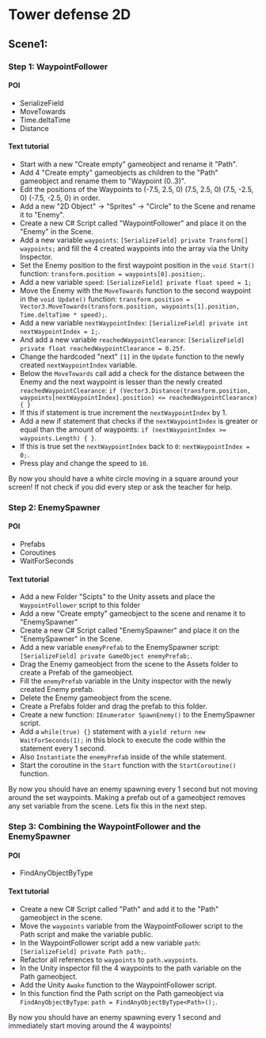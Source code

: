 # Tower defense 2D

## Scene1:

### Step 1: WaypointFollower
#### POI
- SerializeField 
- MoveTowards
- Time.deltaTime
- Distance
#### Text tutorial
- Start with a new "Create empty" gameobject and rename it "Path".
- Add 4 "Create empty" gameobjects as children to the "Path" gameobject and rename them to "Waypoint (0..3)".
- Edit the positions of the Waypoints to (-7.5, 2.5, 0) (7.5, 2.5, 0) (7.5, -2.5, 0) (-7.5, -2.5, 0) in order.
- Add a new "2D Object" -> "Sprites" -> "Circle" to the Scene and rename it to "Enemy".
- Create a new C# Script called "WaypointFollower" and place it on the "Enemy" in the Scene. 
- Add a new variable `waypoints`: `[SerializeField] private Transform[] waypoints;` and fill the 4 created waypoints into the array via the Unity Inspector.
- Set the Enemy position to the first waypoint position in the `void Start()` function: `transform.position = waypoints[0].position;`.
- Add a new variable `speed`: `[SerializeField] private float speed = 1;`
- Move the Enemy with the `MoveTowards` function to the second waypoint in the `void Update()` function: `transform.position = Vector3.MoveTowards(transform.position, waypoints[1].position, Time.deltaTime * speed);`.  
- Add a new variable `nextWaypointIndex`: `[SerializeField] private int nextWaypointIndex = 1;`.
- And add a new variable `reachedWaypointClearance`: `[SerializeField] private float reachedWaypointClearance = 0.25f`.
- Change the hardcoded "next" `[1]` in the `Update` function to the newly created `nextWaypointIndex` variable.
- Below the `MoveTowards` call add a check for the distance between the Enemy and the next waypoint is lesser than the newly created `reachedWaypointClearance`: `if (Vector3.Distance(transform.position, waypoints[nextWaypointIndex].position) <= reachedWaypointClearance) { }`
- If this if statement is true increment the `nextWaypointIndex` by 1.
- Add a new if statement that checks if the `nextWaypointIndex` is greater or equal than the amount of waypoints: `if (nextWaypointIndex >= waypoints.Length) { }`.
- If this is true set the `nextWaypointIndex` back to `0`: `nextWaypointIndex = 0;`.
- Press play and change the speed to `10`.

By now you should have a white circle moving in a square around your screen!
If not check if you did every step or ask the teacher for help.

### Step 2: EnemySpawner
#### POI
- Prefabs
- Coroutines
- WaitForSeconds
#### Text tutorial
- Add a new Folder "Scipts" to the Unity assets and place the `WaypointFollower` script to this folder
- Add a new "Create empty" gameobject to the scene and rename it to "EnemySpawner"
- Create a new C# Script called "EnemySpawner" and place it on the "EnemySpawner" in the Scene.
- Add a new variable `enemyPrefab` to the EnemySpawner script: `[SerializeField] private GameObject enemyPrefab;`.
- Drag the Enemy gameobject from the scene to the Assets folder to create a Prefab of the gameobject.
- Fill the `enemyPrefab` variable in the Unity inspector with the newly created Enemy prefab.
- Delete the Enemy gameobject from the scene.
- Create a Prefabs folder and drag the prefab to this folder. 
- Create a new function: `IEnumerator SpawnEnemy()` to the EnemySpawner script.
- Add a `while(true) {}` statement with a `yield return new WaitForSeconds(1);` in this block to execute the code within the statement every 1 second.
- Also `Instantiate` the `enemyPrefab` inside of the while statement.
- Start the coroutine in the `Start` function with the `StartCoroutine()` function.

By now you should have an enemy spawning every 1 second but not moving around the set waypoints. Making a prefab out of a gameobject removes any set variable from the scene.
Lets fix this in the next step.

### Step 3: Combining the WaypointFollower and the EnemySpawner
#### POI
- FindAnyObjectByType
#### Text tutorial
- Create a new C# Script called "Path" and add it to the "Path" gameobject in the scene.
- Move the `waypoints` variable from the WaypointFollower script to the Path script and make the variable public. 
- In the WaypointFollower script add a new variable `path`: `[SerializeField] private Path path;`.
- Refactor all references to `waypoints` to `path.waypoints`.
- In the Unity inspector fill the 4 waypoints to the path variable on the Path gameobject.
- Add the Unity `Awake` function to the WaypointFollower script.
- In this function find the Path script on the Path gameobject via `FindAnyObjectByType`: `path = FindAnyObjectByType<Path>();`.

By now you should have an enemy spawning every 1 second and immediately start moving around the 4 waypoints!
